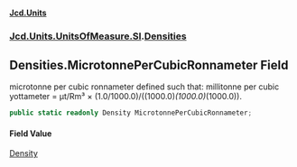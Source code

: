 #### [Jcd.Units](index 'index')
### [Jcd.Units.UnitsOfMeasure.SI](Jcd.Units.UnitsOfMeasure.SI 'Jcd.Units.UnitsOfMeasure.SI').[Densities](Densities 'Jcd.Units.UnitsOfMeasure.SI.Densities')

## Densities.MicrotonnePerCubicRonnameter Field

microtonne per cubic ronnameter defined such that: millitonne per cubic yottameter = μt/Rm³ ×
(1.0/1000.0)/((1000.0)*(1000.0)*(1000.0)).

```csharp
public static readonly Density MicrotonnePerCubicRonnameter;
```

#### Field Value
[Density](Density 'Jcd.Units.UnitTypes.Density')